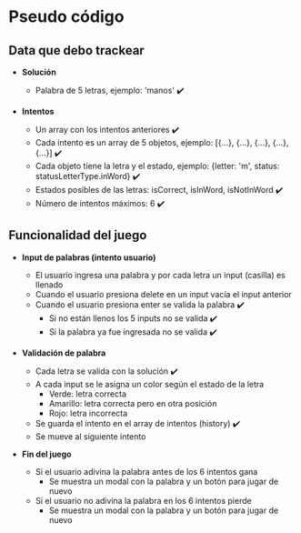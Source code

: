 # Pseudo código

## Data que debo trackear

- **Solución**
  - Palabra de 5 letras, ejemplo: 'manos' ✔️

- **Intentos**
  - Un array con los intentos anteriores ✔️
  - Cada intento es un array de 5 objetos, ejemplo: [{...}, {...}, {...}, {...}, {...}] ✔️
  - Cada objeto tiene la letra y el estado, ejemplo: {letter: 'm', status: statusLetterType.inWord} ✔️
  - Estados posibles de las letras: isCorrect, isInWord, isNotInWord ✔️
  - Número de intentos máximos: 6 ✔️

## Funcionalidad del juego

- **Input de palabras (intento usuario)**
  - El usuario ingresa una palabra y por cada letra un input (casilla) es llenado
  - Cuando el usuario presiona delete en un input vacía el input anterior
  - Cuando el usuario presiona enter se valida la palabra ✔️
    - Si no están llenos los 5 inputs no se valida ✔️
    - Si la palabra ya fue ingresada no se valida ✔️

- **Validación de palabra**
  - Cada letra se valida con la solución ✔️
  - A cada input se le asigna un color según el estado de la letra
    - Verde: letra correcta
    - Amarillo: letra correcta pero en otra posición
    - Rojo: letra incorrecta
  - Se guarda el intento en el array de intentos (history) ✔️
  - Se mueve al siguiente intento

- **Fin del juego**
  - Si el usuario adivina la palabra antes de los 6 intentos gana
    - Se muestra un modal con la palabra y un botón para jugar de nuevo
  - Si el usuario no adivina la palabra en los 6 intentos pierde
    - Se muestra un modal con la palabra y un botón para jugar de nuevo
